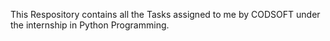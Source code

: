 This Respository contains all the Tasks assigned to me by CODSOFT under the internship in Python Programming.
